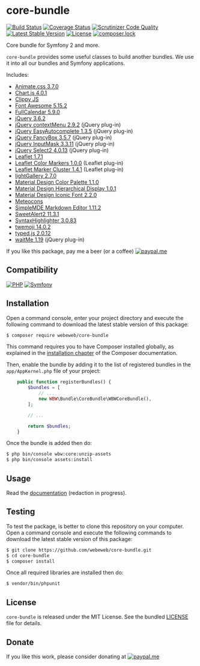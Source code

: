 core-bundle
===========

[![Build Status](https://img.shields.io/github/actions/workflow/status/webeweb/core-bundle/build.yml?style=flat-square)](https://github.com/webeweb/core-bundle/actions)
[![Coverage Status](https://img.shields.io/coveralls/github/webeweb/core-bundle/master.svg?style=flat-square)](https://coveralls.io/github/webeweb/core-bundle?branch=master)
[![Scrutinizer Code Quality](https://img.shields.io/scrutinizer/quality/g/webeweb/core-bundle/master.svg?style=flat-square)](https://scrutinizer-ci.com/g/webeweb/core-bundle/?branch=master)
[![Latest Stable Version](https://img.shields.io/packagist/v/webeweb/core-bundle.svg?style=flat-square)](https://packagist.org/packages/webeweb/core-bundle)
[![License](https://img.shields.io/packagist/l/webeweb/core-bundle.svg?style=flat-square)](https://packagist.org/packages/webeweb/core-bundle)
[![composer.lock](https://img.shields.io/badge/.lock-uncommited-important.svg?style=flat-square)](https://packagist.org/packages/webeweb/core-bundle)

Core bundle for Symfony 2 and more.

`core-bundle` provides some useful classes to build another bundles. We use it
into all our bundles and Symfony applications.

Includes:

- [Animate.css 3.7.0](https://github.com/animate-css/animate.css)
- [Chart.js 4.0.1](https://github.com/chartjs/Chart.js)
- [Clippy JS](https://github.com/clippyjs/clippy.js)
- [Font Awesome 5.15.2](https://github.com/FortAwesome/Font-Awesome)
- [FullCalendar 5.9.0](https://github.com/fullcalendar/fullcalendar)
- [jQuery 3.6.2](https://github.com/jquery/jquery)
- [jQuery contextMenu 2.9.2](https://github.com/swisnl/jQuery-contextMenu) (jQuery plug-in)
- [jQuery EasyAutocomplete 1.3.5](https://github.com/pawelczak/EasyAutocomplete) (jQuery plug-in)
- [jQuery FancyBox 3.5.7](https://github.com/fancyapps/fancybox) (jQuery plug-in)
- [jQuery InputMask 3.3.11](https://github.com/RobinHerbots/Inputmask) (jQuery plug-in)
- [jQuery Select2 4.0.13](https://github.com/select2/select2) (jQuery plug-in)
- [Leaflet 1.7.1](https://github.com/Leaflet/Leaflet)
- [Leaflet Color Markers 1.0.0](https://github.com/pointhi/leaflet-color-markers) (Leaflet plug-in)
- [Leaflet Marker Cluster 1.4.1](https://github.com/Leaflet/Leaflet.markercluster) (Leaflet plug-in)
- [lightGallery 2.7.0](https://github.com/sachinchoolur/lightGallery)
- [Material Design Color Palette 1.1.0](https://github.com/zavoloklom/material-design-color-palette)
- [Material Design Hierarchical Display 1.0.1](https://github.com/zavoloklom/material-design-hierarchical-display)
- [Material Design Iconic Font 2.2.0](https://github.com/zavoloklom/material-design-iconic-font)
- [Meteocons](https://www.alessioatzeni.com/meteocons)
- [SimpleMDE Markdown Editor 1.11.2](https://github.com/sparksuite/simplemde-markdown-editor)
- [SweetAlert2 11.3.1](https://github.com/sweetalert2/sweetalert2)
- [SyntaxHighlighter 3.0.83](https://github.com/syntaxhighlighter/syntaxhighlighter)
- [twemoji 14.0.2](https://github.com/twitter/twemoji)
- [typed.js 2.0.12](https://github.com/mattboldt/typed.js)
- [waitMe 1.19](https://github.com/vadimsva/waitMe) (jQuery plug-in)

If you like this package, pay me a beer (or a coffee)
[![paypal.me](https://img.shields.io/badge/paypal.me-webeweb-0070ba.svg?style=flat-square&logo=paypal)](https://www.paypal.me/webeweb)

## Compatibility

[![PHP](https://img.shields.io/packagist/php-v/webeweb/core-bundle.svg?style=flat-square)](http://php.net)
[![Symfony](https://img.shields.io/badge/symfony-%5E4.4%7C%5E5.0-brightness.svg?style=flat-square)](https://symfony.com)

## Installation

Open a command console, enter your project directory and execute the following
command to download the latest stable version of this package:

```bash
$ composer require webeweb/core-bundle
```

This command requires you to have Composer installed globally, as explained in
the [installation chapter](https://getcomposer.org/doc/00-intro.md) of the
Composer documentation.

Then, enable the bundle by adding it to the list of registered bundles
in the `app/AppKernel.php` file of your project:

```php
    public function registerBundles() {
        $bundles = [
            // ...
            new WBW\Bundle\CoreBundle\WBWCoreBundle(),
        ];

        // ...

        return $bundles;
    }
```

Once the bundle is added then do:

```bash
$ php bin/console wbw:core:unzip-assets
$ php bin/console assets:install
```

## Usage

Read the [documentation](Resources/doc/index.md) (redaction in progress).

## Testing

To test the package, is better to clone this repository on your computer.
Open a command console and execute the following commands to download the latest
stable version of this package:

```bash
$ git clone https://github.com/webeweb/core-bundle.git
$ cd core-bundle
$ composer install
```

Once all required libraries are installed then do:

```bash
$ vendor/bin/phpunit
```

## License

`core-bundle` is released under the MIT License. See the bundled [LICENSE](LICENSE)
file for details.

## Donate

If you like this work, please consider donating at
[![paypal.me](https://img.shields.io/badge/paypal.me-webeweb-0070ba.svg?style=flat-square&logo=paypal)](https://www.paypal.me/webeweb)
